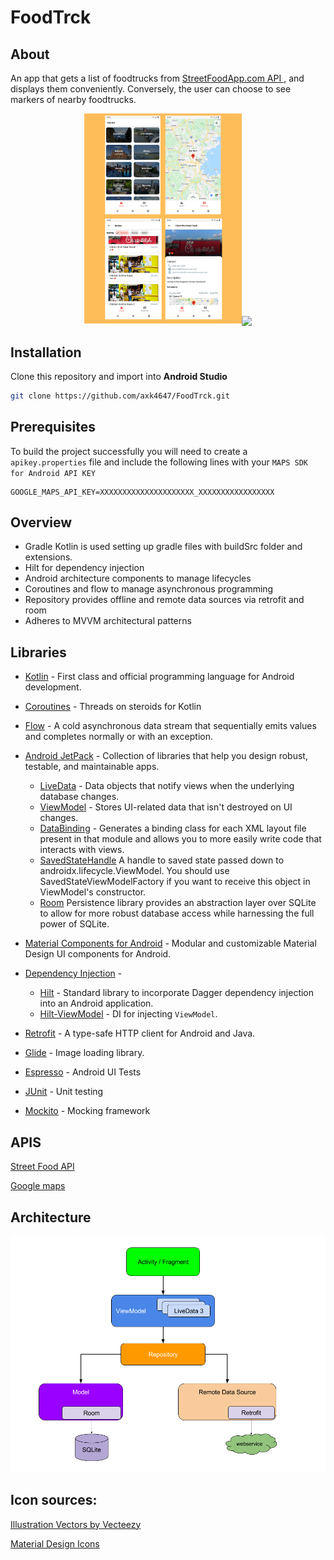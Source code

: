 # FoodTrck


## About
An app that gets a list of foodtrucks from <a href="https://streetfoodapp.com/api"> StreetFoodApp.com API </a>, and displays them conveniently. Conversely, the user can choose to see markers of nearby foodtrucks. 

<p align="center"> <img src="./docs/screens.png" width="50%/> </p>

##
<p align="center"><img src="./docs/demo.gif" align="center" width="32%"/></p>

## Installation
Clone this repository and import into **Android Studio**
```bash
git clone https://github.com/axk4647/FoodTrck.git
```

## Prerequisites 

To build the project successfully you will need to create a ```apikey.properties``` file and include the following lines with your ```MAPS SDK for Android API KEY``` 
```
GOOGLE_MAPS_API_KEY=XXXXXXXXXXXXXXXXXXXXX_XXXXXXXXXXXXXXXXX
```

## Overview
* Gradle Kotlin is used setting up gradle files with buildSrc folder and extensions.
* Hilt for dependency injection
* Android architecture components to manage lifecycles
* Coroutines and flow to manage asynchronous programming
* Repository provides offline and remote data sources via retrofit and room 
* Adheres to MVVM architectural patterns


## Libraries 
* [Kotlin](https://kotlinlang.org/) - First class and official programming language for Android development.

* [Coroutines](https://kotlinlang.org/docs/reference/coroutines-overview.html) - Threads on steroids for Kotlin
* [Flow](https://kotlin.github.io/kotlinx.coroutines/kotlinx-coroutines-core/kotlinx.coroutines.flow/-flow/) - A cold asynchronous data stream that sequentially emits values and completes normally or with an exception.
* [Android JetPack](https://developer.android.com/jetpack) - Collection of libraries that help you design robust, testable, and maintainable apps.
  * [LiveData](https://developer.android.com/topic/libraries/architecture/livedata) - Data objects that notify views when the underlying database changes.
  * [ViewModel](https://developer.android.com/topic/libraries/architecture/viewmodel) - Stores UI-related data that isn't destroyed on UI changes.
  * [DataBinding](https://developer.android.com/topic/libraries/data-binding) - Generates a binding class for each XML layout file present in that module and allows you to more easily write code that interacts with views.
  * [SavedStateHandle](https://developer.android.com/reference/androidx/lifecycle/SavedStateHandle) A handle to saved state passed down to androidx.lifecycle.ViewModel. You should use SavedStateViewModelFactory if you want to receive this object in ViewModel's constructor.
  * [Room](https://developer.android.google.cn/jetpack/androidx/releases/room) Persistence library provides an abstraction layer over SQLite to allow for more robust database access while harnessing the full power of SQLite.
* [Material Components for Android](https://github.com/material-components/material-components-android) - Modular and customizable Material Design UI components for Android.
* [Dependency Injection](https://developer.android.com/training/dependency-injection) -
  * [Hilt](https://dagger.dev/hilt/) - Standard library to incorporate Dagger dependency injection into an Android application.
  * [Hilt-ViewModel](https://developer.android.com/training/dependency-injection/hilt-jetpack) - DI for injecting `ViewModel`.
* [Retrofit](https://square.github.io/retrofit/) - A type-safe HTTP client for Android and Java.
* [Glide](https://github.com/bumptech/glide) - Image loading library.
* [Espresso](https://developer.android.com/training/testing/espresso) - Android UI Tests
* [JUnit](https://junit.org/junit5/) - Unit testing
* [Mockito](https://github.com/mockito/mockito) - Mocking framework

## APIS
<a href="https://streetfoodapp.com/api">Street Food API</a>

<a href="https://developers.google.com/maps/documentation/android-sdk/overview"> Google maps</a>

## Architecture

<img src="./docs/mvvm.png"/>

## Icon sources:

<a href="https://www.vecteezy.com/free-vector/illustration">Illustration Vectors by Vecteezy</a>

<a href="https://materialdesignicons.com/">Material Design Icons </a>


